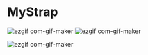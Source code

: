 # MyStrap
![ezgif com-gif-maker](https://user-images.githubusercontent.com/71601381/126174372-e07f8e95-b5a0-4493-8018-c1a9bae7731f.gif)
![ezgif com-gif-maker](https://user-images.githubusercontent.com/71601381/126174216-ed16ae6d-d206-4807-8ec5-bd346a1908d9.gif)


![ezgif com-gif-maker](https://user-images.githubusercontent.com/71601381/126174759-e8310e84-94ac-486d-9e91-6897561e0d42.gif)






